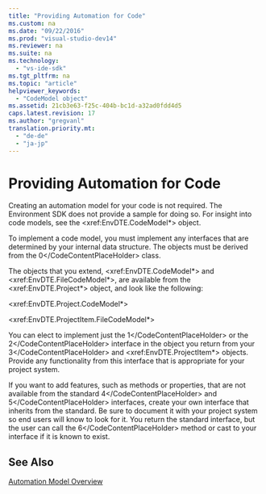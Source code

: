 ```yaml
---
title: "Providing Automation for Code"
ms.custom: na
ms.date: "09/22/2016"
ms.prod: "visual-studio-dev14"
ms.reviewer: na
ms.suite: na
ms.technology: 
  - "vs-ide-sdk"
ms.tgt_pltfrm: na
ms.topic: "article"
helpviewer_keywords: 
  - "CodeModel object"
ms.assetid: 21cb3e63-f25c-404b-bc1d-a32ad0fdd4d5
caps.latest.revision: 17
ms.author: "gregvanl"
translation.priority.mt: 
  - "de-de"
  - "ja-jp"
---
```

# Providing Automation for Code
Creating an automation model for your code is not required. The Environment SDK does not provide a sample for doing so. For insight into code models, see the \<xref:EnvDTE.CodeModel*> object.  
  
 To implement a code model, you must implement any interfaces that are determined by your internal data structure. The objects must be derived from the <CodeContentPlaceHolder>0\</CodeContentPlaceHolder> class.  
  
 The objects that you extend, \<xref:EnvDTE.CodeModel*> and \<xref:EnvDTE.FileCodeModel*>, are available from the \<xref:EnvDTE.Project*> object, and look like the following:  
  
 \<xref:EnvDTE.Project.CodeModel*>  
  
 \<xref:EnvDTE.ProjectItem.FileCodeModel*>  
  
 You can elect to implement just the <CodeContentPlaceHolder>1\</CodeContentPlaceHolder> or the <CodeContentPlaceHolder>2\</CodeContentPlaceHolder> interface in the object you return from your <CodeContentPlaceHolder>3\</CodeContentPlaceHolder> and \<xref:EnvDTE.ProjectItem*> objects. Provide any functionality from this interface that is appropriate for your project system.  
  
 If you want to add features, such as methods or properties, that are not available from the standard <CodeContentPlaceHolder>4\</CodeContentPlaceHolder> and <CodeContentPlaceHolder>5\</CodeContentPlaceHolder> interfaces, create your own interface that inherits from the standard. Be sure to document it with your project system so end users will know to look for it. You return the standard interface, but the user can call the <CodeContentPlaceHolder>6\</CodeContentPlaceHolder> method or cast to your interface if it is known to exist.  
  
## See Also  
 [Automation Model Overview](../vs140/automation-model-overview.md)